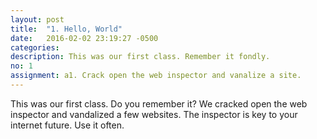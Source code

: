 ```yaml
---
layout: post
title:  "1. Hello, World"
date:   2016-02-02 23:19:27 -0500
categories:
description: This was our first class. Remember it fondly.
no: 1
assignment: a1. Crack open the web inspector and vanalize a site.
---
```

This was our first class. Do you remember it? We cracked open the web inspector and vandalized a few websites. The inspector is key to your internet future. Use it often.